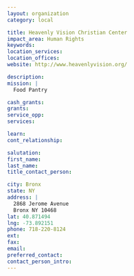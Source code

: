 ```yaml
---
layout: organization
category: local

title: Heavenly Vision Christian Center
impact_area: Human Rights
keywords: 
location_services: 
location_offices: 
website: http://www.heavenlyvision.org/

description: 
mission: |
  Food Pantry

cash_grants: 
grants: 
service_opp: 
services: 

learn: 
cont_relationship: 

salutation: 
first_name: 
last_name: 
title_contact_person: 

city: Bronx
state: NY
address: |
  2868 Jerome Avenue    
  Bronx NY 10468
lat: 40.871494
lng: -73.892151
phone: 718-220-8124
ext: 
fax: 
email: 
preferred_contact: 
contact_person_intro: 
---
```

